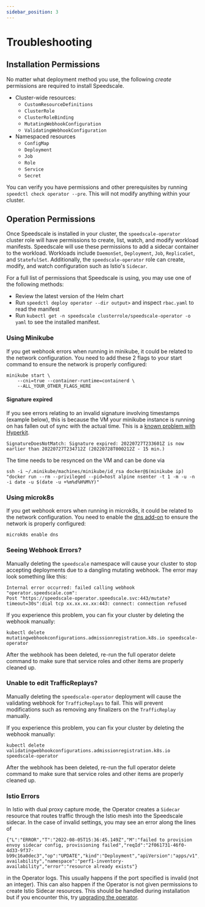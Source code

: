 ```yaml
---
sidebar_position: 3
---
```

# Troubleshooting

## Installation Permissions

No matter what deployment method you use, the following _create_ permissions are required to install Speedscale.

* Cluster-wide resources:
    * `CustomResourceDefinitions`
    * `ClusterRole`
    * `ClusterRoleBinding`
    * `MutatingWebhookConfiguration`
    * `ValidatingWebhookConfiguration`
* Namespaced resources
    * `ConfigMap`
    * `Deployment`
    * `Job`
    * `Role`
    * `Service`
    * `Secret`

You can verify you have permissions and other prerequisites by running `speedctl check operator --pre`.
This will not modify anything within your cluster.

## Operation Permissions

Once Speedscale is installed in your cluster, the `speedscale-operator` cluster role will have permissions to create, list, watch, and modify workload manifests.
Speedscale will use these permissions to add a sidecar container to the workload.
Workloads include `DaemonSet`, `Deployment`, `Job`, `ReplicaSet`, and `StatefulSet`.
Additionally, the `speedscale-operator` role can create, modify, and watch configuration such as Istio's `Sidecar`.

For a full list of permissions that Speedscale is using, you may use one of the following methods:

* Review the latest version of the Helm chart
* Run `speedctl deploy operator --dir output>` and inspect `rbac.yaml` to read the manifest
* Run `kubectl get -n speedscale clusterrole/speedscale-operator -o yaml` to see the installed manifest.

### Using Minikube <a href="#webhook-errors" id="webhook-errors"></a>

If you get webhook errors when running in minikube, it could be related to the network configuration. You need to add these 2 flags to your start command to ensure the network is properly configured:

```
minikube start \
    --cni=true --container-runtime=containerd \
    --ALL_YOUR_OTHER_FLAGS_HERE
```

#### Signature expired

If you see errors relating to an invalid signature involving timestamps (example below), this is because the VM your minikube instance is running on has fallen out of sync with the actual time. This is a [known problem with Hyperkit](https://github.com/kubernetes/minikube/issues/1378).

```
SignatureDoesNotMatch: Signature expired: 20220727T233601Z is now earlier than 20220727T234712Z (20220728T000212Z - 15 min.)
```

The time needs to be resynced on the VM and can be done via
```
ssh -i ~/.minikube/machines/minikube/id_rsa docker@$(minikube ip) "docker run --rm --privileged --pid=host alpine nsenter -t 1 -m -u -n -i date -u $(date -u +%m%d%H%M%Y)"
```

### Using microk8s <a href="#webhook-errors" id="webhook-errors"></a>

If you get webhook errors when running in microk8s, it could be related to the network configuration. You need to enable the [dns add-on](https://microk8s.io/docs/addon-dns) to ensure the network is properly configured:

```
microk8s enable dns
```

### Seeing Webhook Errors? <a href="#webhook-errors" id="webhook-errors"></a>

Manually deleting the `speedscale` namespace will cause your cluster to stop accepting deployments due to a dangling mutating webhook. The error may look something like this:

```
Internal error occurred: failed calling webhook "operator.speedscale.com":
Post "https://speedscale-operator.speedscale.svc:443/mutate?timeout=30s":dial tcp xx.xx.xx.xx:443: connect: connection refused
```

If you experience this problem, you can fix your cluster by deleting the webhook manually:

```
kubectl delete mutatingwebhookconfigurations.admissionregistration.k8s.io speedscale-operator
```

After the webhook has been deleted, re-run the full operator delete command to make sure that service roles and other items are properly cleaned up.

### Unable to edit TrafficReplays?

Manually deleting the `speedscale-operator` deployment will cause the validating webhook for `TrafficReplays` to fail.
This will prevent modifications such as removing any finalizers on the `TrafficReplay` manually.

If you experience this problem, you can fix your cluster by deleting the webhook manually:

```
kubectl delete validatingwebhookconfigurations.admissionregistration.k8s.io speedscale-operator
```

After the webhook has been deleted, re-run the full operator delete command to make sure that service roles and other items are properly cleaned up.

### Istio Errors

In Istio with dual proxy capture mode, the Operator creates a `Sidecar` resource that routes traffic through the Istio mesh into the Speedscale sidecar. In the case of invalid settings, you may see an error along the lines of
```
{"L":"ERROR","T":"2022-08-05T15:36:45.149Z","M":"failed to provision envoy sidecar config, provisioning failed","reqId":"2f061731-46f0-4d33-9f37-b99c16a0dec3","op":"UPDATE","kind":"Deployment","apiVersion":"apps/v1","name":"inventory-availability","namespace":"perf1-inventory-availability","error":"resource already exists"}
```
in the Operator logs. This usually happens if the port specified is invalid (not an integer). This can also happen if the Operator is not given permissions to create Istio Sidecar resources. This should be handled during installation but if you encounter this, try [upgrading the operator](../upgrade/operator.md).
